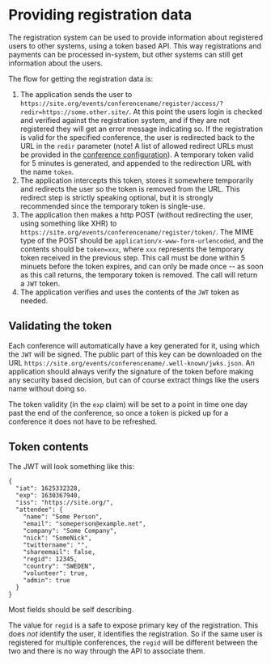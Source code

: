 # Providing registration data

The registration system can be used to provide information about
registered users to other systems, using a token based API. This way
registrations and payments can be processed in-system, but other
systems can still get information about the users.

The flow for getting the registration data is:

1. The application sends the user to
   `https://site.org/events/conferencename/register/access/?redir=https://some.other.site/`. At this
   point the users login is checked and verified against the
   registration system, and if they are not registered they will get
   an error message indicating so. If the registration is valid for
   the specified conference, the user is redirected back to the URL in
   the `redir` parameter (note! A list of allowed redirect URLs must
   be provided in the [conference configuration](super_conference)). A
   temporary token valid for 5 minutes is generated, and appended to
   the redirection URL with the name `token`.
1. The application intercepts this token, stores it somewhere
   temporarily and redirects the user so the token is removed from the
   URL. This redirect step is strictly speaking optional, but it is
   strongly recommended since the temporary token is single-use.
1. The application then makes a http POST (without redirecting the
   user, using something like XHR) to
   `https://site.org/events/conferencename/register/token/`. The MIME
   type of the POST should be `application/x-www-form-urlencoded`, and
   the contents should be `token=xxx`, where `xxx` represents the
   temporary token received in the previous step. This call must be
   done within 5 minuets before the token expires, and can only be
   made once -- as soon as this call returns, the temporary token is
   removed. The call will return a `JWT` token.
1. The application verifies and uses the contents of the `JWT` token
   as needed.


## Validating the token

Each conference will automatically have a key generated for it, using
which the `JWT` will be signed. The public part of this key can be
downloaded on the URL
`https://site.org/events/conferencename/.well-known/jwks.json`. An
application should always verify the signature of the token before
making any security based decision, but can of course extract things
like the users name without doing so.

The token validity (in the `exp` claim) will be set to a point in time
one day past the end of the conference, so once a token is picked up
for a conference it does not have to be refreshed.

## Token contents

The JWT will look something like this:
```
{
  "iat": 1625332328,
  "exp": 1630367940,
  "iss": "https://site.org/",
  "attendee": {
    "name": "Some Person",
    "email": "someperson@example.net",
    "company": "Some Company",
    "nick": "SomeNick",
    "twittername": "",
    "shareemail": false,
    "regid": 12345,
    "country": "SWEDEN",
    "volunteer": true,
    "admin": true
  }
}
```

Most fields should be self describing.

The value for `regid` is a safe to expose primary key of the
registration. This does *not* identify the user, it identifies the
registration. So if the same user is registered for multiple
conferences, the `regid` will be different between the two and there
is no way through the API to associate them.
